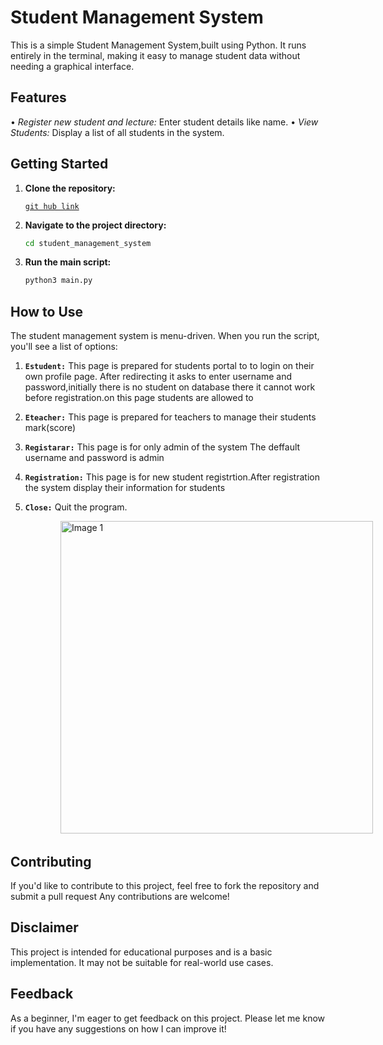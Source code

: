 # Student Management System

This is a simple Student Management System,built using Python. It runs entirely in the terminal, making it easy to manage student data without needing a graphical interface.

## Features

• *Register new student and lecture:*  Enter student details like name.
• *View Students:* Display a list of all students in the system.



## Getting Started

1. **Clone the repository:**
         
      [```git hub link```](https://github.com/girmasamuel/student-management-system)

2. **Navigate to the project directory:**
   ```bash
   cd student_management_system
   
3. **Run the main script:**
    ```bash
    python3 main.py

## How to Use

The student management system is menu-driven. When you run the script, you'll see a list of options:

1. **```Estudent:```** This page is prepared for students portal to to login on their own profile page.
After redirecting it asks to enter username and password,initially there is no student on database there it cannot work before registration.on this page students are allowed to

2. **```Eteacher:```** This page is prepared for teachers to manage their students mark(score)

3. **```Registarar:```** This page is for only admin of the system
                  The deffault username and password is admin

4. **```Registration:```** This page is for new student registrtion.After registration the system display their information for students

5. **```Close:```** Quit the program.


  <div style="width: 500px;margin-left: 5rem;overflow-x: auto; white-space: nowrap;">
    <img src="Images/Screenshot 2024-08-01 3.43.30 PM.png" alt="Image 1" style="display: inline-block; width: 500px; margin-right: 20px;">
    <img src="Images/Screenshot 2024-08-01 3.44.10 PM.png" alt="Image 2" style="display: inline-block; width: 500px; margin-right: 10px;">
    <img src="Images/Screenshot 2024-08-01 3.23.22 PM.png" alt="Image 2" style="display: inline-block; width: 500px; margin-right: 10px;">
    <img src="Images/Screenshot 2024-08-01 3.24.57 PM.png" alt="Image 2" style="display: inline-block; width: 500px; margin-right: 10px;">
    <img src="Images/Screenshot 2024-08-01 3.25.48 PM.png" alt="Image 3" style="display: inline-block; width: 500px;">
  </div>


## Contributing

If you'd like to contribute to this project, feel free to fork the repository and submit a pull request Any contributions are welcome!

## Disclaimer

This project is intended for educational purposes and is a basic implementation. It may not be suitable for real-world use cases.

## Feedback

As a beginner, I'm eager to get feedback on this project. Please let me know if you have any suggestions on how I can improve it!

